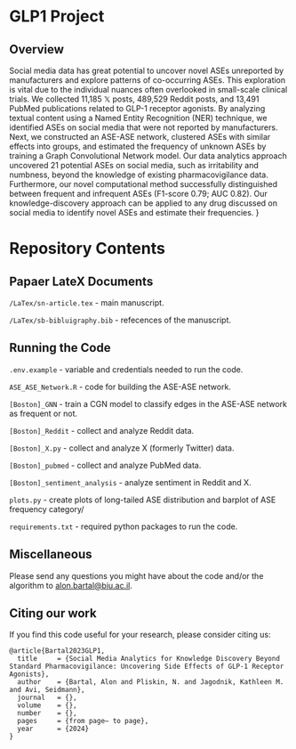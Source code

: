 # GLP1 Project

## Overview
Social media data has great potential to uncover novel ASEs unreported by manufacturers and explore patterns of co-occurring ASEs. 
This exploration is vital due to the individual nuances often overlooked in small-scale clinical trials.
We collected 11,185 $\mathbb{X}$ posts, 489,529 Reddit posts, and 13,491 PubMed publications related to GLP-1 receptor agonists. 
By analyzing textual content using a Named Entity Recognition (NER) technique, we identified ASEs on social media that were not reported by manufacturers.
Next, we constructed an ASE-ASE network, clustered ASEs with similar effects into groups, and estimated the frequency of unknown ASEs by training a Graph Convolutional Network model.
Our data analytics approach uncovered 21 potential ASEs on social media, such as irritability and numbness, beyond the knowledge of existing pharmacovigilance data.
Furthermore, our novel computational method successfully distinguished between frequent and infrequent ASEs (F1-score 0.79; AUC 0.82).
Our knowledge-discovery approach can be applied to any drug discussed on social media to identify novel ASEs and estimate their frequencies.
}

# Repository Contents
## Papaer LateX Documents

`/LaTex/sn-article.tex` - main manuscript.

`/LaTex/sb-bibluigraphy.bib` - refecences of the manuscript.

## Running the Code

`.env.example` - variable and credentials needed to run the code.

`ASE_ASE_Network.R` - code for building the ASE-ASE network.

`[Boston]_GNN` - train a CGN model to classify edges in the ASE-ASE network as frequent or not.

`[Boston]_Reddit` - collect and analyze Reddit data.

`[Boston]_X.py` - collect and analyze X (formerly Twitter) data.

`[Boston]_pubmed` - collect and analyze PubMed data.

`[Boston]_sentiment_analysis` - analyze sentiment in Reddit and X.

`plots.py` - create plots of long-tailed ASE distribution and barplot of ASE frequency category/

 `requirements.txt` - required python packages to run the code.

## Miscellaneous
Please send any questions you might have about the code and/or the algorithm to alon.bartal@biu.ac.il.



## Citing our work
If you find this code useful for your research, please consider citing us:
```
@article{Bartal2023GLP1,
  title     = {Social Media Analytics for Knowledge Discovery Beyond Standard Pharmacovigilance: Uncovering Side Effects of GLP-1 Receptor Agonists},
  author    = {Bartal, Alon and Pliskin, N. and Jagodnik, Kathleen M. and Avi, Seidmann},
  journal   = {},
  volume    = {},
  number    = {},
  pages     = {from page– to page},
  year      = {2024}
}
